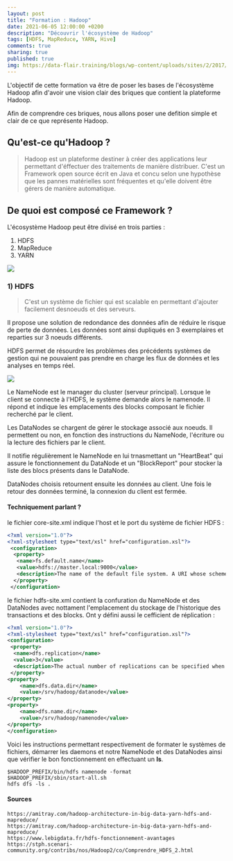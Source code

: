 ```yaml
---
layout: post
title: "Formation : Hadoop"
date: 2021-06-05 12:00:00 +0200
description: "Découvrir l'écosystème de Hadoop"
tags: [HDFS, MapReduce, YARN, Hive]
comments: true
sharing: true
published: true
img: https://data-flair.training/blogs/wp-content/uploads/sites/2/2017/04/Hadoop-Ecosystem-2-01.jpg
---
```



L'objectif de cette formation va être de poser les bases de l'écosystème Hadoop afin d'avoir une vision clair des briques que contient la plateforme Hadoop.

Afin de comprendre ces briques, nous allons poser une defition simple et clair de ce que représente Hadoop.  
  
## Qu'est-ce qu'Hadoop ?
> Hadoop est un plateforme destiner à créer des applications leur permettant d'éffectuer des traitements de manière distribuer. C'est un Framework open source écrit en Java et concu selon une hypothèse que les pannes matérielles sont fréquentes et qu'elle doivent être gérers de manière automatique.

## De quoi est composé ce Framework ?

L'écosystème Hadoop peut être divisé en trois parties :

1. HDFS
2. MapReduce
3. YARN

![](https://amitray.com/wp-content/uploads/2021/04/Hadoop-Architecture-YARN-HDFS-MapReduce.jpg)

### 1) HDFS

> C'est un système de fichier qui est scalable en permettant d'ajouter facilement desnoeuds et des serveurs. 

Il propose une solution de redondance des données afin de réduire le risque de perte de données. Les données sont ainsi dupliqués en 3 exemplaires et reparties sur 3 noeuds différents.

HDFS permet de résourdre les problèmes des précédents systèmes de gestion qui ne pouvaient pas prendre en charge les flux de données et les analyses en temps réel.

![](https://www.lebigdata.fr/wp-content/uploads/2017/08/hdfs-fonctionnement.jpg)

Le NameNode est le manager du cluster (serveur principal). Lorsque le client se connecte à l'HDFS, le système demande alors le namenode. Il répond et indique les emplacements des blocks composant le fichier recherché par le client. 

Les DataNodes se chargent de gérer le stockage associé aux noeuds. Il permettent ou non, en fonction des instructions du NameNode, l'écriture ou la lecture des fichiers par le client.

Il notifie régulièrement le NameNode en lui trnasmettant un "HeartBeat" qui assure le fonctionnement du DataNode et un "BlockReport" pour stocker la liste des blocs présents dans le DataNode.

DataNodes choisis retournent ensuite les données au client. Une fois le retour des données terminé, la connexion du client est fermée.

#### Techniquement parlant ?

le fichier core-site.xml indique l'host et le port du système de fichier HDFS :

```xml
<?xml version="1.0"?>
<?xml-stylesheet type="text/xsl" href="configuration.xsl"?>
 <configuration>
  <property>
   <name>fs.default.name</name>
   <value>hdfs://master.local:9000</value>
   <description>The name of the default file system. A URI whose scheme and authority determine the FileSystem implementation.</description>
  </property>
 </configuration>
```

le fichier hdfs-site.xml contient la confuration du NameNode et des DataNodes avec nottament l'emplacement du stockage de l'historique des transactions et des blocks. Ont y défini aussi le cefficient de réplication :

```xml
<?xml version="1.0"?>
<?xml-stylesheet type="text/xsl" href="configuration.xsl"?>
<configuration>
 <property>
  <name>dfs.replication</name>
  <value>3</value>
  <description>The actual number of replications can be specified when the file is created.</description>
 </property>
<property>
    <name>dfs.data.dir</name>
    <value>/srv/hadoop/datanode</value>
</property>
<property>
    <name>dfs.name.dir</name>
    <value>/srv/hadoop/namenode</value>
</property>
</configuration>
```

Voici les instructions permettant respectivement de formater le systèmes de fichiers, démarrer les daemons et notre NameNode et des DataNodes ainsi que vérifier le bon fonctionnement en effectuant un **ls**.

```console
$HADOOP_PREFIX/bin/hdfs namenode -format
$HADOOP_PREFIX/sbin/start-all.sh
hdfs dfs -ls .
```

#### Sources
```
https://amitray.com/hadoop-architecture-in-big-data-yarn-hdfs-and-mapreduce/
https://amitray.com/hadoop-architecture-in-big-data-yarn-hdfs-and-mapreduce/
https://www.lebigdata.fr/hdfs-fonctionnement-avantages
https://stph.scenari-community.org/contribs/nos/Hadoop2/co/Comprendre_HDFS_2.html
```